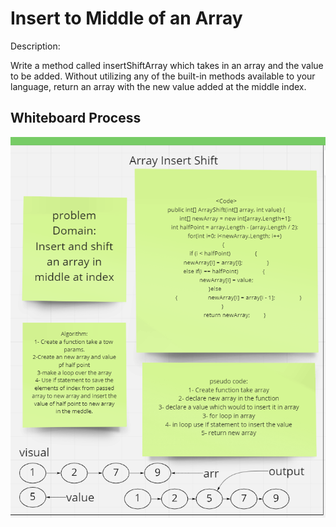 # Insert to Middle of an Array

Description:

Write a method called insertShiftArray which takes in an array and the value to be added. Without utilizing any of the built-in methods available to your language, return an array with the new value added at the middle index.

## Whiteboard Process
![](./image/ArrayInsert.png)




